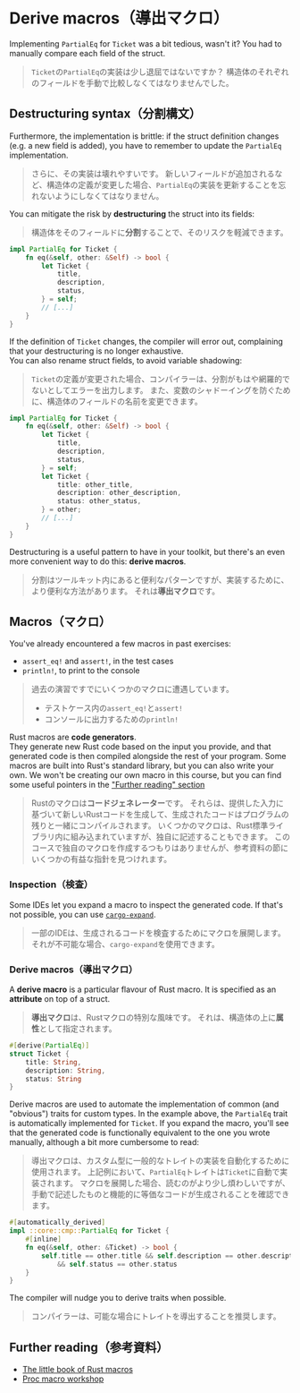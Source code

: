 # Derive macros（導出マクロ）

Implementing `PartialEq` for `Ticket` was a bit tedious, wasn't it?
You had to manually compare each field of the struct.

> `Ticket`の`PartialEq`の実装は少し退屈ではないですか？
> 構造体のそれぞれのフィールドを手動で比較しなくてはなりませんでした。

## Destructuring syntax（分割構文）

Furthermore, the implementation is brittle: if the struct definition changes
(e.g. a new field is added), you have to remember to update the `PartialEq` implementation.

> さらに、その実装は壊れやすいです。
> 新しいフィールドが追加されるなど、構造体の定義が変更した場合、`PartialEq`の実装を更新することを忘れないようにしなくてはなりません。

You can mitigate the risk by **destructuring** the struct into its fields:

> 構造体をそのフィールドに**分割**することで、そのリスクを軽減できます。

```rust
impl PartialEq for Ticket {
    fn eq(&self, other: &Self) -> bool {
        let Ticket {
            title,
            description,
            status,
        } = self;
        // [...]
    }
}
```

If the definition of `Ticket` changes, the compiler will error out, complaining that your
destructuring is no longer exhaustive.\
You can also rename struct fields, to avoid variable shadowing:

> `Ticket`の定義が変更された場合、コンパイラーは、分割がもはや網羅的でないとしてエラーを出力します。
> また、変数のシャドーイングを防ぐために、構造体のフィールドの名前を変更できます。

```rust
impl PartialEq for Ticket {
    fn eq(&self, other: &Self) -> bool {
        let Ticket {
            title,
            description,
            status,
        } = self;
        let Ticket {
            title: other_title,
            description: other_description,
            status: other_status,
        } = other;
        // [...]
    }
}
```

Destructuring is a useful pattern to have in your toolkit, but
there's an even more convenient way to do this: **derive macros**.

> 分割はツールキット内にあると便利なパターンですが、実装するために、より便利な方法があります。
> それは**導出マクロ**です。

## Macros（マクロ）

You've already encountered a few macros in past exercises:

- `assert_eq!` and `assert!`, in the test cases
- `println!`, to print to the console

> 過去の演習ですでにいくつかのマクロに遭遇しています。
>
> - テストケース内の`assert_eq!`と`assert!`
> - コンソールに出力するための`println!`

Rust macros are **code generators**.\
They generate new Rust code based on the input you provide, and that generated code is then compiled alongside
the rest of your program. Some macros are built into Rust's standard library, but you can also
write your own. We won't be creating our own macro in this course, but you can find some useful
pointers in the ["Further reading" section](#further-reading参考資料)

> Rustのマクロは**コードジェネレーター**です。
> それらは、提供した入力に基づいて新しいRustコードを生成して、生成されたコードはプログラムの残りと一緒にコンパイルされます。
> いくつかのマクロは、Rust標準ライブラリ内に組み込まれていますが、独自に記述することもできます。
> このコースで独自のマクロを作成するつもりはありませんが、参考資料の節にいくつかの有益な指針を見つけれます。

### Inspection（検査）

Some IDEs let you expand a macro to inspect the generated code. If that's not possible, you can use
[`cargo-expand`](https://github.com/dtolnay/cargo-expand).

> 一部のIDEは、生成されるコードを検査するためにマクロを展開します。
> それが不可能な場合、`cargo-expand`を使用できます。

### Derive macros（導出マクロ）

A **derive macro** is a particular flavour of Rust macro. It is specified as an **attribute** on top of a struct.

> **導出マクロ**は、Rustマクロの特別な風味です。
> それは、構造体の上に**属性**として指定されます。

```rust
#[derive(PartialEq)]
struct Ticket {
    title: String,
    description: String,
    status: String
}
```

Derive macros are used to automate the implementation of common (and "obvious") traits for custom types.
In the example above, the `PartialEq` trait is automatically implemented for `Ticket`.
If you expand the macro, you'll see that the generated code is functionally equivalent to the one you wrote manually,
although a bit more cumbersome to read:

> 導出マクロは、カスタム型に一般的なトレイトの実装を自動化するために使用されます。
> 上記例において、`PartialEq`トレイトは`Ticket`に自動で実装されます。
> マクロを展開した場合、読むのがより少し煩わしいですが、手動で記述したものと機能的に等価なコードが生成されることを確認できます。

```rust
#[automatically_derived]
impl ::core::cmp::PartialEq for Ticket {
    #[inline]
    fn eq(&self, other: &Ticket) -> bool {
        self.title == other.title && self.description == other.description
            && self.status == other.status
    }
}
```

The compiler will nudge you to derive traits when possible.

> コンパイラーは、可能な場合にトレイトを導出することを推奨します。

## Further reading（参考資料）

- [The little book of Rust macros](https://veykril.github.io/tlborm/)
- [Proc macro workshop](https://github.com/dtolnay/proc-macro-workshop)
